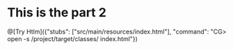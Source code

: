 # This is the part 2


@[Try Htlm]({"stubs": ["src/main/resources/index.html"], "command": "CG\> open -s /project/target/classes/ index.html"})




